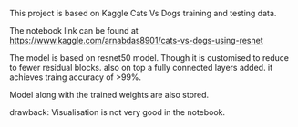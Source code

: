 This project is based on Kaggle Cats Vs Dogs training and testing data.

The notebook link can be found at https://www.kaggle.com/arnabdas8901/cats-vs-dogs-using-resnet

The model is based on resnet50 model. Though it is customised to reduce to fewer residual blocks. also on top a fully connected layers added.
it achieves traing accuracy of >99%.

Model along with the trained weights are also stored.

drawback: 
Visualisation is not very good in the notebook.
